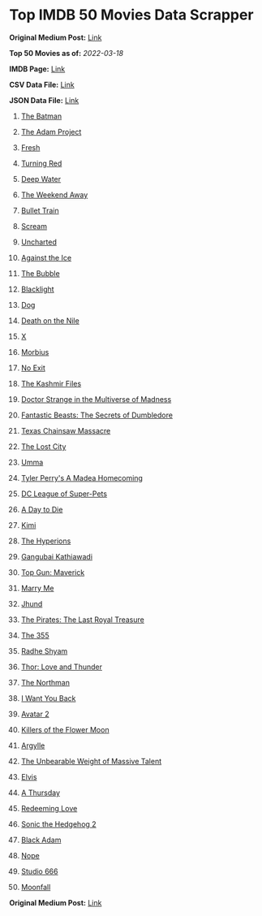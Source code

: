 # Top IMDB 50 Movies Data Scrapper

**Original Medium Post:** [Link](https://medium.com/@nishantsahoo/which-movie-should-i-watch-5c83a3c0f5b1) 

**Top 50 Movies as of:** _2022-03-18_

**IMDB Page:** [Link](http://www.imdb.com/search/title?release_date=2022,2022&title_type=feature)

**CSV Data File:** [Link](/Data/data.csv)

**JSON Data File:** [Link](/Data/data.json)

1. [The Batman](https://www.imdb.com/title/tt1877830/?ref_=adv_li_tt)

2. [The Adam Project](https://www.imdb.com/title/tt2463208/?ref_=adv_li_tt)

3. [Fresh](https://www.imdb.com/title/tt13403046/?ref_=adv_li_tt)

4. [Turning Red](https://www.imdb.com/title/tt8097030/?ref_=adv_li_tt)

5. [Deep Water](https://www.imdb.com/title/tt2180339/?ref_=adv_li_tt)

6. [The Weekend Away](https://www.imdb.com/title/tt14817272/?ref_=adv_li_tt)

7. [Bullet Train](https://www.imdb.com/title/tt12593682/?ref_=adv_li_tt)

8. [Scream](https://www.imdb.com/title/tt11245972/?ref_=adv_li_tt)

9. [Uncharted](https://www.imdb.com/title/tt1464335/?ref_=adv_li_tt)

10. [Against the Ice](https://www.imdb.com/title/tt13873302/?ref_=adv_li_tt)

11. [The Bubble](https://www.imdb.com/title/tt13610562/?ref_=adv_li_tt)

12. [Blacklight](https://www.imdb.com/title/tt14060094/?ref_=adv_li_tt)

13. [Dog](https://www.imdb.com/title/tt11252248/?ref_=adv_li_tt)

14. [Death on the Nile](https://www.imdb.com/title/tt7657566/?ref_=adv_li_tt)

15. [X](https://www.imdb.com/title/tt13560574/?ref_=adv_li_tt)

16. [Morbius](https://www.imdb.com/title/tt5108870/?ref_=adv_li_tt)

17. [No Exit](https://www.imdb.com/title/tt7550014/?ref_=adv_li_tt)

18. [The Kashmir Files](https://www.imdb.com/title/tt10811166/?ref_=adv_li_tt)

19. [Doctor Strange in the Multiverse of Madness](https://www.imdb.com/title/tt9419884/?ref_=adv_li_tt)

20. [Fantastic Beasts: The Secrets of Dumbledore](https://www.imdb.com/title/tt4123432/?ref_=adv_li_tt)

21. [Texas Chainsaw Massacre](https://www.imdb.com/title/tt11755740/?ref_=adv_li_tt)

22. [The Lost City](https://www.imdb.com/title/tt13320622/?ref_=adv_li_tt)

23. [Umma](https://www.imdb.com/title/tt13235822/?ref_=adv_li_tt)

24. [Tyler Perry's A Madea Homecoming](https://www.imdb.com/title/tt14813966/?ref_=adv_li_tt)

25. [DC League of Super-Pets](https://www.imdb.com/title/tt8912936/?ref_=adv_li_tt)

26. [A Day to Die](https://www.imdb.com/title/tt14412366/?ref_=adv_li_tt)

27. [Kimi](https://www.imdb.com/title/tt14128670/?ref_=adv_li_tt)

28. [The Hyperions](https://www.imdb.com/title/tt7520568/?ref_=adv_li_tt)

29. [Gangubai Kathiawadi](https://www.imdb.com/title/tt10083340/?ref_=adv_li_tt)

30. [Top Gun: Maverick](https://www.imdb.com/title/tt1745960/?ref_=adv_li_tt)

31. [Marry Me](https://www.imdb.com/title/tt10223460/?ref_=adv_li_tt)

32. [Jhund](https://www.imdb.com/title/tt8983228/?ref_=adv_li_tt)

33. [The Pirates: The Last Royal Treasure](https://www.imdb.com/title/tt17491040/?ref_=adv_li_tt)

34. [The 355](https://www.imdb.com/title/tt8356942/?ref_=adv_li_tt)

35. [Radhe Shyam](https://www.imdb.com/title/tt8960382/?ref_=adv_li_tt)

36. [Thor: Love and Thunder](https://www.imdb.com/title/tt10648342/?ref_=adv_li_tt)

37. [The Northman](https://www.imdb.com/title/tt11138512/?ref_=adv_li_tt)

38. [I Want You Back](https://www.imdb.com/title/tt6462958/?ref_=adv_li_tt)

39. [Avatar 2](https://www.imdb.com/title/tt1630029/?ref_=adv_li_tt)

40. [Killers of the Flower Moon](https://www.imdb.com/title/tt5537002/?ref_=adv_li_tt)

41. [Argylle](https://www.imdb.com/title/tt15009428/?ref_=adv_li_tt)

42. [The Unbearable Weight of Massive Talent](https://www.imdb.com/title/tt11291274/?ref_=adv_li_tt)

43. [Elvis](https://www.imdb.com/title/tt3704428/?ref_=adv_li_tt)

44. [A Thursday](https://www.imdb.com/title/tt13028258/?ref_=adv_li_tt)

45. [Redeeming Love](https://www.imdb.com/title/tt11365186/?ref_=adv_li_tt)

46. [Sonic the Hedgehog 2](https://www.imdb.com/title/tt12412888/?ref_=adv_li_tt)

47. [Black Adam](https://www.imdb.com/title/tt6443346/?ref_=adv_li_tt)

48. [Nope](https://www.imdb.com/title/tt10954984/?ref_=adv_li_tt)

49. [Studio 666](https://www.imdb.com/title/tt15374070/?ref_=adv_li_tt)

50. [Moonfall](https://www.imdb.com/title/tt5834426/?ref_=adv_li_tt)

**Original Medium Post:** [Link](https://medium.com/@nishantsahoo/which-movie-should-i-watch-5c83a3c0f5b1) 
